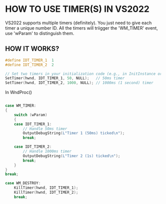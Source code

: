 # HOW TO USE TIMER(S) IN VS2022

VS2022 supports multiple timers (definitely). You just need to give each timer a unique number ID. All the timers will triigger the 'WM_TIMER' event, use 'wParam' to distinguish them.

## HOW IT WORKS?

```C
#define IDT_TIMER_1  1
#define IDT_TIMER_2  2

// Set two timers in your initialization code (e.g., in InitInstance or WM_CREATE)
SetTimer(hwnd, IDT_TIMER_1, 50, NULL);   // 50ms timer
SetTimer(hwnd, IDT_TIMER_2, 1000, NULL); // 1000ms (1 second) timer

```

In WndProc()
```c

case WM_TIMER:
{
    switch (wParam)
    {
    case IDT_TIMER_1:
        // Handle 50ms timer
        OutputDebugString(L"Timer 1 (50ms) ticked\n");
        break;

    case IDT_TIMER_2:
        // Handle 1000ms timer
        OutputDebugString(L"Timer 2 (1s) ticked\n");
        break;
    }
}
break;

case WM_DESTROY:
    KillTimer(hwnd, IDT_TIMER_1);
    KillTimer(hwnd, IDT_TIMER_2);
    break;

```
